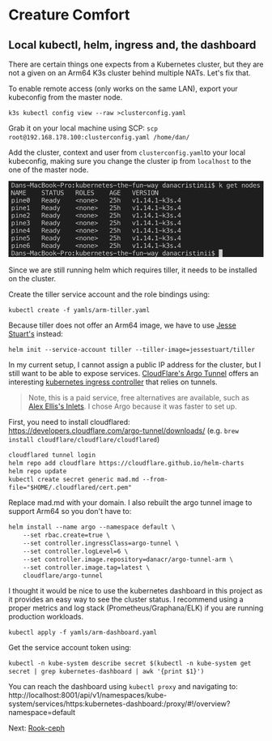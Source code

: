 # Creature Comfort

## Local kubectl, helm, ingress and, the dashboard

There are certain things one expects from a Kubernetes cluster, but they are not a given on an Arm64 K3s cluster behind multiple NATs. Let's fix that.

To enable remote access (only works on the same LAN), export your kubeconfig from the master node.

```
k3s kubectl config view --raw >clusterconfig.yaml
```

Grab it on your local machine using SCP: `scp root@192.168.178.100:clusterconfig.yaml /home/dan/`

Add the cluster, context and user from `clusterconfig.yaml`to your local kubeconfig, making sure you change the cluster ip from `localhost` to the one of the master node.

![local](../images/local.png)

Since we are still running helm which requires tiller, it needs to be installed on the cluster.

Create the tiller service account and the role bindings using:

```
kubectl create -f yamls/arm-tiller.yaml
```

Because tiller does not offer an Arm64 image, we have to use [Jesse Stuart's](https://github.com/jessestuart/tiller-multiarch) instead:

```
helm init --service-account tiller --tiller-image=jessestuart/tiller
```

In my current setup, I cannot assign a public IP address for the cluster, but I still want to be able to expose services. [CloudFlare's Argo Tunnel](https://developers.cloudflare.com/argo-tunnel/quickstart/) offers an interesting [kubernetes ingress controller](https://github.com/cloudflare/cloudflare-ingress-controller) that relies on tunnels.

> Note, this is a paid service, free alternatives are available, such as [Alex Ellis's Inlets](https://github.com/alexellis/inlets). I chose Argo because it was faster to set up.

First, you need to install cloudflared: https://developers.cloudflare.com/argo-tunnel/downloads/ (e.g. `brew install cloudflare/cloudflare/cloudflared`)

```
cloudflared tunnel login
helm repo add cloudflare https://cloudflare.github.io/helm-charts
helm repo update
kubectl create secret generic mad.md --from-file="$HOME/.cloudflared/cert.pem"
```

Replace mad.md with your domain. I also rebuilt the argo tunnel image to support Arm64 so you don't have to:

```
helm install --name argo --namespace default \
    --set rbac.create=true \
    --set controller.ingressClass=argo-tunnel \
    --set controller.logLevel=6 \
    --set controller.image.repository=danacr/argo-tunnel-arm \
    --set controller.image.tag=latest \
    cloudflare/argo-tunnel
```

I thought it would be nice to use the kubernetes dashboard in this project as it provides an easy way to see the cluster status. I recommend using a proper metrics and log stack (Prometheus/Graphana/ELK) if you are running production workloads.

```
kubectl apply -f yamls/arm-dashboard.yaml
```

Get the service account token using:
```
kubectl -n kube-system describe secret $(kubectl -n kube-system get secret | grep kubernetes-dashboard | awk '{print $1}')
```

You can reach the dashboard using `kubectl proxy` and navigating to:
http://localhost:8001/api/v1/namespaces/kube-system/services/https:kubernetes-dashboard:/proxy/#!/overview?namespace=default

Next: [Rook-ceph](04-rook-ceph.md)
